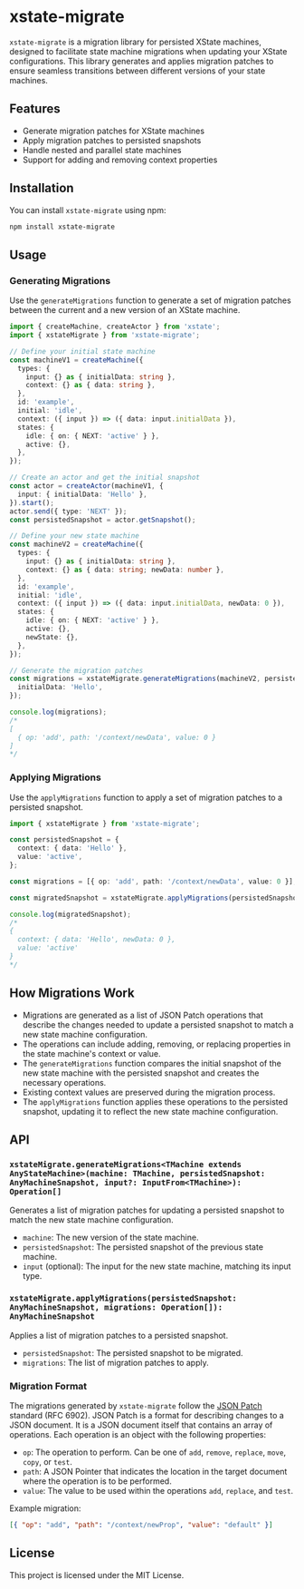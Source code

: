 # xstate-migrate

`xstate-migrate` is a migration library for persisted XState machines, designed to facilitate state machine migrations when updating your XState configurations. This library generates and applies migration patches to ensure seamless transitions between different versions of your state machines.

## Features

- Generate migration patches for XState machines
- Apply migration patches to persisted snapshots
- Handle nested and parallel state machines
- Support for adding and removing context properties

## Installation

You can install `xstate-migrate` using npm:

```bash
npm install xstate-migrate
```

## Usage

### Generating Migrations

Use the `generateMigrations` function to generate a set of migration patches between the current and a new version of an XState machine.

```typescript
import { createMachine, createActor } from 'xstate';
import { xstateMigrate } from 'xstate-migrate';

// Define your initial state machine
const machineV1 = createMachine({
  types: {
    input: {} as { initialData: string },
    context: {} as { data: string },
  },
  id: 'example',
  initial: 'idle',
  context: ({ input }) => ({ data: input.initialData }),
  states: {
    idle: { on: { NEXT: 'active' } },
    active: {},
  },
});

// Create an actor and get the initial snapshot
const actor = createActor(machineV1, {
  input: { initialData: 'Hello' },
}).start();
actor.send({ type: 'NEXT' });
const persistedSnapshot = actor.getSnapshot();

// Define your new state machine
const machineV2 = createMachine({
  types: {
    input: {} as { initialData: string },
    context: {} as { data: string; newData: number },
  },
  id: 'example',
  initial: 'idle',
  context: ({ input }) => ({ data: input.initialData, newData: 0 }),
  states: {
    idle: { on: { NEXT: 'active' } },
    active: {},
    newState: {},
  },
});

// Generate the migration patches
const migrations = xstateMigrate.generateMigrations(machineV2, persistedSnapshot, {
  initialData: 'Hello',
});

console.log(migrations);
/*
[
  { op: 'add', path: '/context/newData', value: 0 }
]
*/
```

### Applying Migrations

Use the `applyMigrations` function to apply a set of migration patches to a persisted snapshot.

```typescript
import { xstateMigrate } from 'xstate-migrate';

const persistedSnapshot = {
  context: { data: 'Hello' },
  value: 'active',
};

const migrations = [{ op: 'add', path: '/context/newData', value: 0 }];

const migratedSnapshot = xstateMigrate.applyMigrations(persistedSnapshot, migrations);

console.log(migratedSnapshot);
/*
{
  context: { data: 'Hello', newData: 0 },
  value: 'active'
}
*/
```

## How Migrations Work

- Migrations are generated as a list of JSON Patch operations that describe the changes needed to update a persisted snapshot to match a new state machine configuration.
- The operations can include adding, removing, or replacing properties in the state machine's context or value.
- The `generateMigrations` function compares the initial snapshot of the new state machine with the persisted snapshot and creates the necessary operations.
- Existing context values are preserved during the migration process.
- The `applyMigrations` function applies these operations to the persisted snapshot, updating it to reflect the new state machine configuration.

## API

### `xstateMigrate.generateMigrations<TMachine extends AnyStateMachine>(machine: TMachine, persistedSnapshot: AnyMachineSnapshot, input?: InputFrom<TMachine>): Operation[]`

Generates a list of migration patches for updating a persisted snapshot to match the new state machine configuration.

- `machine`: The new version of the state machine.
- `persistedSnapshot`: The persisted snapshot of the previous state machine.
- `input` (optional): The input for the new state machine, matching its input type.

### `xstateMigrate.applyMigrations(persistedSnapshot: AnyMachineSnapshot, migrations: Operation[]): AnyMachineSnapshot`

Applies a list of migration patches to a persisted snapshot.

- `persistedSnapshot`: The persisted snapshot to be migrated.
- `migrations`: The list of migration patches to apply.

### Migration Format

The migrations generated by `xstate-migrate` follow the [JSON Patch](http://jsonpatch.com) standard (RFC 6902). JSON Patch is a format for describing changes to a JSON document. It is a JSON document itself that contains an array of operations. Each operation is an
object with the following properties:

- `op`: The operation to perform. Can be one of `add`, `remove`, `replace`, `move`, `copy`, or `test`.
- `path`: A JSON Pointer that indicates the location in the target document where the operation is to be performed.
- `value`: The value to be used within the operations `add`, `replace`, and `test`.

Example migration:

```json
[{ "op": "add", "path": "/context/newProp", "value": "default" }]
```

## License

This project is licensed under the MIT License.
